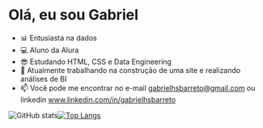 # Olá, eu sou Gabriel
- 📊 Entusiasta na dados
- 💻 Aluno da Alura
- 😎 Estudando HTML, CSS e Data Engineering
- 💼 Atualmente trabalhando na construção de uma site e realizando análises de BI
- 📫 Você pode me encontrar no e-mail gabrielhsbarreto@gmail.com ou linkedin www.linkedin.com/in/gabrielhsbarreto

![GitHub stats](https://github-readme-stats.vercel.app/api?username=gabrielkeep&show_icons=true&theme=highcontrast)[![Top Langs](https://github-readme-stats.vercel.app/api/top-langs/?username=gabrielkeep&hide_progress=false&layout=compact&theme=highcontrast)](https://github.com/gabrielkeep/github-readme-stats)
